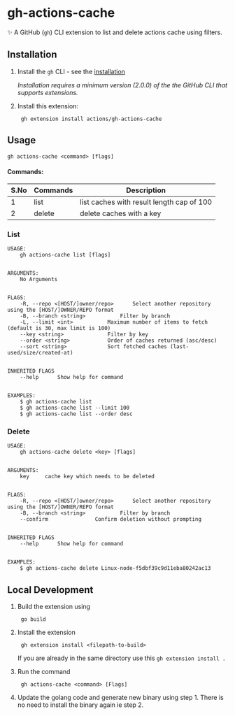 # gh-actions-cache

✨ A GitHub (`gh`) CLI extension to list and delete actions cache using filters.

## Installation

1. Install the `gh` CLI - see the [installation](https://github.com/cli/cli#installation)
   
   _Installation requires a minimum version (2.0.0) of the the GitHub CLI that supports extensions._

2. Install this extension:

        gh extension install actions/gh-actions-cache

## Usage

    gh actions-cache <command> [flags]

#### Commands:

S.No  | Commands | Description
------------- | ------------- | -------------
1  | list | list caches with result length cap of 100
2  | delete | delete caches with a key

### List

``` 
USAGE:
	gh actions-cache list [flags]


ARGUMENTS:
	No Arguments


FLAGS:
	-R, --repo <[HOST/]owner/repo>		Select another repository using the [HOST/]OWNER/REPO format
	-B, --branch <string>			Filter by branch
	-L, --limit <int>			Maximum number of items to fetch (default is 30, max limit is 100)
	--key <string>				Filter by key
	--order <string>			Order of caches returned (asc/desc)
	--sort <string>				Sort fetched caches (last-used/size/created-at)


INHERITED FLAGS
	--help		Show help for command


EXAMPLES:
	$ gh actions-cache list
	$ gh actions-cache list --limit 100
	$ gh actions-cache list --order desc
```

### Delete 

```
USAGE:
	gh actions-cache delete <key> [flags]


ARGUMENTS:
	key		cache key which needs to be deleted

	
FLAGS:
	-R, --repo <[HOST/]owner/repo>		Select another repository using the [HOST/]OWNER/REPO format
	-B, --branch <string>			Filter by branch
	--confirm				Confirm deletion without prompting


INHERITED FLAGS
	--help		Show help for command
        

EXAMPLES:
	$ gh actions-cache delete Linux-node-f5dbf39c9d11eba80242ac13
```


## Local Development

1. Build the extension using 

        go build

2. Install the extension


        gh extension install <filepath-to-build>


    If you are already in the same directory use this `gh extension install .`

3. Run the command

        gh actions-cache <command> [Flags]

4. Update the golang code and generate new binary using step 1. There is no need to install the binary again ie step 2.
